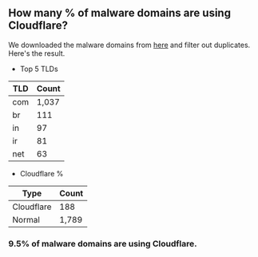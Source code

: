 ## How many % of malware domains are using Cloudflare?


We downloaded the malware domains from [here](https://urlhaus.abuse.ch) and filter out duplicates.
Here's the result.


[//]: # (start replacement)


- Top 5 TLDs

| TLD | Count |
| --- | --- |
| com | 1,037 |
| br | 111 |
| in | 97 |
| ir | 81 |
| net | 63 |


- Cloudflare %

| Type | Count |
| --- | --- |
| Cloudflare | 188 |
| Normal | 1,789 |


### 9.5% of malware domains are using Cloudflare.